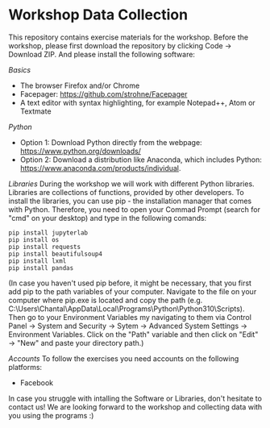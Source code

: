 # Workshop Data Collection

This repository contains exercise materials for the workshop. Before the workshop, please first download the repository by clicking Code -> Download ZIP. And please install the following software:

*Basics*
- The browser Firefox and/or Chrome
- Facepager: https://github.com/strohne/Facepager
- A text editor with syntax highlighting, for example Notepad++, Atom or Textmate

*Python*
- Option 1: Download Python directly from the webpage: https://www.python.org/downloads/ 
- Option 2: Download a distribution like Anaconda, which includes Python: https://www.anaconda.com/products/individual. 

*Libraries*
During the workshop we will work with different Python libraries. Libraries are collections of functions, provided by other developers. 
To install the libraries, you can use pip - the installation manager that comes with Python. 
Therefore, you need to open your Commad Prompt (search for "cmd" on your desktop) and type in the following comands: 

```
pip install jupyterlab 
pip install os 
pip install requests 
pip install beautifulsoup4
pip install lxml
pip install pandas
```

(In case you haven't used pip before, it might be necessary, that you first add pip to the path variables of your computer. Navigate to the file on your computer where pip.exe is located and copy the path (e.g. C:\Users\Chantal\AppData\Local\Programs\Python\Python310\Scripts). Then go to your Environment Variables my navigating to them via Control Panel -> System and Security -> Sytem -> Advanced System Settings -> Environment Variables. Click on the "Path" variable and then click on "Edit" -> "New" and paste your directory path.) 
         
*Accounts* 
To follow the exercises you need accounts on the following platforms:
- Facebook

In case you struggle with intalling the Software or Libraries, don't hesitate to contact us! We are looking forward to the workshop and collecting data with you using the programs :)  


